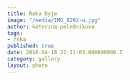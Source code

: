 ```yaml
---
title: Řeka Dyje
image: "/media/IMG_8292-u.jpg"
author: katerina-polednikova
tags:
- řeka
published: true
date: 2016-04-18 22:11:03.000000000 Z
category: gallery
layout: photo
---
```

